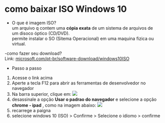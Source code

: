 # como baixar ISO Windows 10

- O que é imagem ISO?<br>
um arquivo q contem uma **cópia exata** de um sistema de arquivos de um disoco óptico (CD/DVD).<br>
permite instalar o SO (Sitema Operacional) em uma maquina fizica ou virtual.

-como fazer seu download?<br>
Link: [microsoft.com/pt-br/software-download/windows10ISO](https://www.microsoft.com/pt-br/software-download/windows10ISO)<br>
- Passo a passo
1. Acesse o link acima <br>
2. Aperte a tecla F12 para abrir as ferramentas de desenvolvedor no navegador
3. Na barra superior, clique em:
<img src="https://github.com/user-attachments/assets/ef169719-302f-4ad1-8da3-dd25d2df9ca3" widht="400" style="display? block; margin: auto;"><br>
4. desassinale a opção **Usar o padrao do navegador** e selecione a opção **chrome - ipad** , como na imagem abaixo:
<img src="https://github.com/user-attachments/assets/4998d977-cab0-466b-8364-ff9963879280" widht="400" style="display? block; margin: auto;"><br>
5. recarrege a paigna
6. selecione windows 10 (ISO) > Confirme > Selecione o idiomo > confirme 
